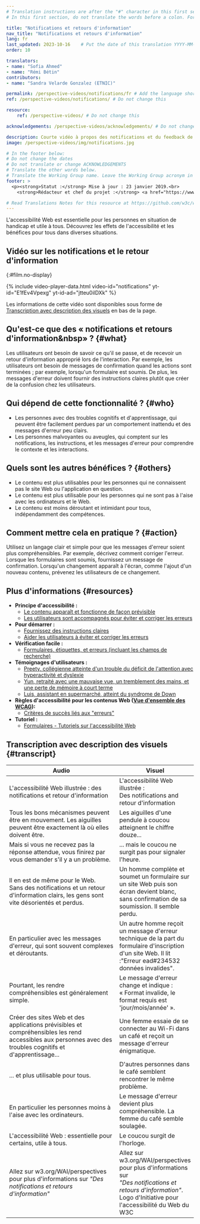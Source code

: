 ```yaml
---
# Translation instructions are after the "#" character in this first section. They are comments that do not show up in the web page. You do not need to translate the instructions after "#".
# In this first section, do not translate the words before a colon. For example, do not translate "title:". Do translate the text after "title:"

title: "Notifications et retours d'information"
nav_title: "Notifications et retours d'information"
lang: fr
last_updated: 2023-10-16    # Put the date of this translation YYYY-MM-DD (with month in the middle)
order: 10

translators: 
- name: "Sofia Ahmed"
- name: "Rémi Bétin"
contributors:
- name: "Sandra Velarde Gonzalez (ETNIC)"

permalink: /perspective-videos/notifications/fr # Add the language shortcode to the end, with no slash at the end. For example /path/to/file/fr
ref: /perspective-videos/notifications/ # Do not change this

resource:
    ref: /perspective-videos/ # Do not change this

acknowledgements: /perspective-videos/acknowledgements/ # Do not change this

description: Courte vidéo à propos des notifications et du feedback de vidéos pour l'accessibilité Web - de quoi s'agit-il, qui en bénéficie, et comment mettre cela en pratique.
image: /perspective-videos/img/notifications.jpg

# In the footer below:
# Do not change the dates
# Do not translate or change ACKNOWLEDGEMENTS
# Translate the other words below.
# Translate the Working Group name. Leave the Working Group acronym in English.
footer: >
  <p><strong>Statut :</strong> Mise à jour : 23 janvier 2019.<br>
    <strong>Rédacteur et chef du projet :</strong> <a href="https://www.w3.org/People/shadi">Shadi Abou-Zahra</a>. Développé par l' <a href="https://www.w3.org/WAI/EO/">Groupe de travail Éducation et Promotion</a> avec le soutien du projet <a href="https://www.w3.org/WAI/DEV/">WAI-DEV</a>, co-financé par la Commission européenne (CE). Mis à jour avec le soutien de la Fondation Ford. ACKNOWLEDGEMENTS.</p>

# Read Translations Notes for this resource at https://github.com/w3c/wai-perspective-videos#readme
---
```


L'accessibilité Web est essentielle pour les personnes en situation de handicap et utile à tous. Découvrez les effets de l'accessibilité et les bénéfices pour tous dans diverses situations.

## Vidéo sur les notifications et le retour d'information
{:#film.no-display}

{% include video-player-data.html
    video-id="notifications"
    yt-id="E1fEv4Vpexg"
    yt-id-ad="jtteu0ilDXk"
%}

Les informations de cette vidéo sont disponibles sous forme de [Transcription avec description des visuels](#transcript) en bas de la page.

Qu'est-ce que des «&nbsp;notifications et retours d'information&nbsp» ? {#what}
-------------------------------------

Les utilisateurs ont besoin de savoir ce qu'il se passe, et de recevoir un retour d'information approprié lors de l'interaction. Par exemple, les utilisateurs ont besoin de messages de confirmation quand les actions sont terminées&nbsp;; par exemple, lorsqu'un formulaire est soumis. De plus, les messages d'erreur doivent fournir des instructions claires plutôt que créer de la confusion chez les utilisateurs.

Qui dépend de cette fonctionnalité ? {#who}
----------------------------

-   Les personnes avec des troubles cognitifs et d'apprentissage, qui peuvent être facilement perdues par un comportement inattendu et des messages d'erreur peu clairs.
-   Les personnes malvoyantes ou aveugles, qui comptent sur les notifications, les instructions, et les messages d'erreur pour comprendre le contexte et les interactions.

Quels sont les autres bénéfices ? {#others}
---------------------------------

-   Le contenu est plus utilisables pour les personnes qui ne connaissent pas le site Web ou l'application en question.
-   Le contenu est plus utilisable pour les personnes qui ne sont pas à l'aise avec les ordinateurs et le Web.
-   Le contenu est moins déroutant et intimidant pour tous, indépendamment des compétences.

Comment mettre cela en pratique ? {#action}
--------------------------------------

Utilisez un langage clair et simple pour que les messages d'erreur soient plus compréhensibles. Par exemple, décrivez comment corriger l'erreur. Lorsque les formulaires sont soumis, fournissez un message de confirmation. Lorsqu'un changement apparaît à l'écran, comme l'ajout d'un nouveau contenu, prévenez les utilisateurs de ce changement.

Plus d'informations {#resources}
----------

-   **Principe d'accessibilité :**
    -   [Le contenu apparaît et fonctionne de façon prévisible](/fundamentals/accessibility-principles/#predictable)
    -   [Les utilisateurs sont accompagnés pour éviter et corriger les erreurs](/fundamentals/accessibility-principles/#tolerant)
-   **Pour démarrer :**
    -   [Fournissez des instructions claires](/tips/writing/#provide-clear-instructions) 
    -   [Aider les utilisateurs à éviter et corriger les erreurs](/tips/developing/#help-users-avoid-and-correct-mistakes)
-   **Vérification facile :**
    -   [Formulaires, étiquettes, et erreurs (incluant les champs de recherche)](/test-evaluate/preliminary/#forms) 
-   **Témoignages d'utilisateurs :**
    -   [Preety, collégienne atteinte d'un trouble du déficit de l'attention avec hyperactivité et dyslexie](/people-use-web/user-stories/#classroomstudent)
    -   [Yun, retraité avec une mauvaise vue, un tremblement des mains, et une perte de mémoire à court terme](/people-use-web/user-stories/#retiree)
    -   [Luis, assistant en supermarché, atteint du syndrome de Down](/people-use-web/user-stories/#supermarketassistant)
-   **Règles d'accessibilité pour les contenus Web ([Vue d'ensemble des WCAG](/standards-guidelines/wcag/)):**
    -   [Critères de succès liés aux "erreurs"](https://www.w3.org/WAI/WCAG21/quickref/?tags=errors) 
-   **Tutoriel :**
    -   [Formulaires - Tutoriels sur l'accessibilité Web](/tutorials/) 

## Transcription avec description des visuels {#transcript}

<table>
  <thead>
    <tr>
      <th width="65%">Audio</th>
      <th>Visuel</th>
    </tr>
  </thead>
  <tbody>
    <tr>
      <td>L'accessibilité Web illustrée : des notifications et retour d'information</td>
      <td>L'accessibilité Web illustrée :<br>
        Des notifications and retour d'information</td>
    </tr>
    <tr>
      <td>Tous les bons mécanismes peuvent être en mouvement. Les aiguilles peuvent être exactement là où elles doivent être.</td>
      <td>Les aiguilles d'une pendule à coucou atteignent le chiffre douze...</td>
    </tr>
    <tr>
      <td>Mais si vous ne recevez pas la réponse attendue, vous finirez par vous demander s'il y a un problème.<br></td>
      <td>... mais le coucou ne surgit pas pour signaler l'heure.</td>
    </tr>
    <tr>
      <td>Il en est de même pour le Web.<br>
        Sans des notifications et un retour d'information clairs, les gens sont vite désorientés et perdus.<br></td>
      <td>Un homme complète et soumet un formulaire sur un site Web puis son écran devient blanc, sans confirmation de sa soumission. Il semble perdu.</td>
    </tr>
    <tr>
      <td>En particulier avec les messages d'erreur, qui sont souvent complexes et déroutants.<br></td>
      <td>Un autre homme reçoit un message d'erreur technique de la part du formulaire d'inscription d'un site Web. Il lit :&quot;Erreur ead#234532 données invalides&quot;.</td>
    </tr>
    <tr>
      <td>Pourtant, les rendre compréhensibles est généralement simple.<br></td>
      <td>Le message d'erreur change et indique : «&nbsp;Format invalide, le format requis est 'jour/mois/année'&nbsp;».</td>
    </tr>
    <tr>
      <td>Créer des sites Web et des applications prévisibles et compréhensibles les rend accessibles aux personnes avec des troubles cognitifs et d'apprentissage...<br></td>
      <td>Une femme essaie de se connecter au Wi-Fi dans un café et reçoit un message d'erreur énigmatique.</td>
    </tr>
    <tr>
      <td>... et plus utilisable pour tous.<br></td>
      <td>D'autres personnes dans le café semblent rencontrer le même problème.</td>
    </tr>
    <tr>
      <td>En particulier les personnes moins à l'aise avec les ordinateurs.<br></td>
      <td>Le message d'erreur devient plus compréhensible. La femme du café semble soulagée.</td>
    </tr>
    <tr>
      <td>L'accessibilité Web : essentielle pour certains, utile à tous.</td>
      <td>Le coucou surgit de l'horloge.</td>
    </tr>
    <tr>
      <td>Allez sur w3.org/WAI/perspectives pour plus d'informations sur <em>"Des notifications et retours d'information"</em></td>
      <td>Allez sur<br>
        w3.org/WAI/perspectives<br>
        pour plus d'informations sur<br>
        <em>"Des notifications et retours d'information"</em>.<br>
        Logo d'Initiative pour l'accessibilité du Web du W3C</td>
    </tr>
  </tbody>
</table>
